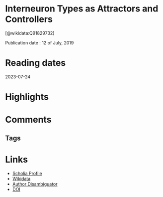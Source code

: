 
Interneuron Types as Attractors and Controllers
===============================================
  
  [@wikidata:Q91829732]  
  
Publication date : 12 of July, 2019
# Reading dates
  
2023-07-24  

# Highlights

# Comments

## Tags

# Links
  
 * [Scholia Profile](https://scholia.toolforge.org/work/Q91829732)  
 * [Wikidata](https://www.wikidata.org/wiki/Q91829732)  
 * [Author Disambiguator](https://author-disambiguator.toolforge.org/work_item_oauth.php?id=Q91829732&batch_id=&match=1&author_list_id=&doit=Get+author+links+for+work)  
 * [DOI](https://doi.org/10.1146/ANNUREV-NEURO-070918-050421)  
